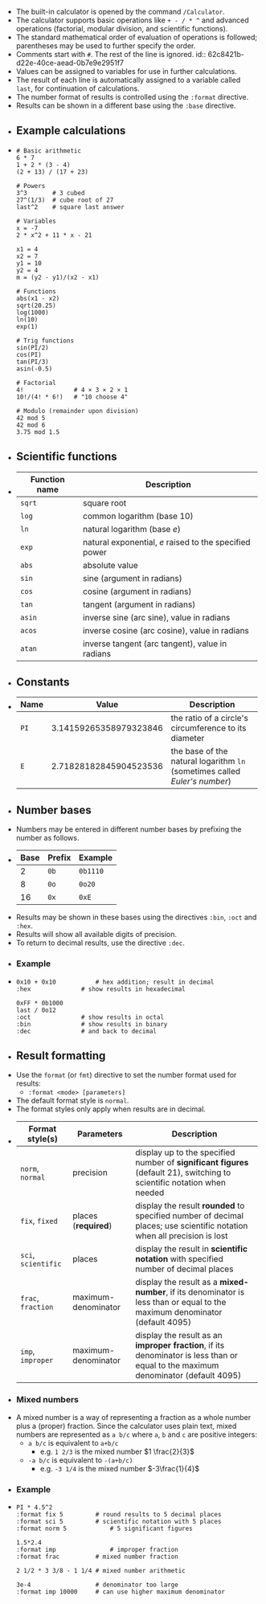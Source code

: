 - The built-in calculator is opened by the command `/Calculator`.
- The calculator supports basic operations like `+ - / * ^`  and advanced operations (factorial, modular division, and scientific functions).
- The standard mathematical order of evaluation of operations is followed; parentheses may be used to further specify the order.
- Comments start with `#`. The rest of the line is ignored.
  id:: 62c8421b-d22e-40ce-aead-0b7e9e2951f7
- Values can be assigned to variables for use in further calculations.
- The result of each line is automatically assigned to a variable called `last`, for continuation of calculations.
- The number format of results is controlled using the `:format` directive.
- Results can be shown in a different base using the `:base` directive.
- ## Example calculations
- ```calc
  # Basic arithmetic
  6 * 7
  1 + 2 * (3 - 4)
  (2 + 13) / (17 + 23)
  
  # Powers
  3^3       # 3 cubed
  27^(1/3)  # cube root of 27
  last^2    # square last answer
  
  # Variables
  x = -7
  2 * x^2 + 11 * x - 21
  
  x1 = 4
  x2 = 7
  y1 = 10
  y2 = 4
  m = (y2 - y1)/(x2 - x1)
  
  # Functions
  abs(x1 - x2)
  sqrt(20.25)
  log(1000)
  ln(10)
  exp(1)
  
  # Trig functions
  sin(PI/2)
  cos(PI)
  tan(PI/3)
  asin(-0.5)
  
  # Factorial
  4!              # 4 × 3 × 2 × 1
  10!/(4! * 6!)   # "10 choose 4"
  
  # Modulo (remainder upon division)
  42 mod 5
  42 mod 6
  3.75 mod 1.5
  ```
- ## Scientific functions
- |Function name|Description|
  |--|--|
  |`sqrt`|square root|
  |`log`|common logarithm (base 10)|
  |`ln`|natural logarithm (base _e_)|
  |`exp`|natural exponential, _e_ raised to the specified power|
  |`abs`|absolute value|
  |`sin`|sine (argument in radians)|
  |`cos`|cosine (argument in radians)|
  |`tan`|tangent (argument in radians)|
  |`asin`|inverse sine (arc sine), value in radians|
  |`acos`|inverse cosine (arc cosine), value in radians|
  |`atan`|inverse tangent (arc tangent), value in radians|
- ## Constants
- |Name|Value|Description|
  |--|--|--|
  |`PI`|3.14159265358979323846|the ratio of a circle's circumference to its diameter|
  |`E`|2.71828182845904523536|the base of the natural logarithm `ln` (sometimes called *Euler's number*)|
- ## Number bases
- Numbers may be entered in different number bases by prefixing the number as follows.
- |Base|Prefix|Example|
  |--|--|--|
  |2|`0b`|`0b1110`|
  |8|`0o`|`0o20`|
  |16|`0x`|`0xE`|
- Results may be shown in these bases using the directives `:bin`, `:oct` and `:hex`.
- Results will show all available digits of precision.
- To return to decimal results, use the directive `:dec`.
- ### Example
- ```calc
  0x10 + 0x10			# hex addition; result in decimal
  :hex				# show results in hexadecimal
  
  0xFF * 0b1000
  last / 0o12
  :oct				# show results in octal
  :bin				# show results in binary
  :dec				# and back to decimal
  ```
- ## Result formatting
- Use the `format` (or `fmt`) directive to set the number format used for results:
	- `:format <mode> [parameters]`
- The default format style is `normal`.
- The format styles only apply when results are in decimal.
- |Format style(s)|Parameters|Description|
  |--|--|--|
  |`norm`, `normal`|precision|display up to the specified number of **significant figures** (default 21), switching to scientific notation when needed|
  |`fix`, `fixed`|places (**required**)|display the result **rounded** to specified number of decimal places; use scientific notation when all precision is lost|
  | `sci`, `scientific`|places|display the result in **scientific notation** with specified number of decimal places|
  |`frac`, `fraction`| maximum-denominator |display the result as a **mixed-number**, if its denominator is less than or equal to the maximum denominator (default 4095)|
  |`imp`, `improper`| maximum-denominator |display the result as an **improper fraction**, if its denominator is less than or equal to the maximum denominator (default 4095)|
- ### Mixed numbers
- A mixed number is a way of representing a fraction as a whole number plus a (proper) fraction.  Since the calculator uses plain text, mixed numbers are represented as `a b/c` where `a`, `b` and `c` are positive integers:
	- `a b/c` is equivalent to `a+b/c`
		- e.g. `1 2/3` is the mixed number $1 \frac{2}{3}$
	- `-a b/c` is equivalent to `-(a+b/c)`
		- e.g. `-3 1/4` is the mixed number $-3\frac{1}{4}$
- ### Example
- ```calc
  PI * 4.5^2
  :format fix 5			# round results to 5 decimal places
  :format sci 5			# scientific notation with 5 places
  :format norm 5			# 5 significant figures
  
  1.5*2.4
  :format imp				# improper fraction
  :format frac			# mixed number fraction
  
  2 1/2 * 3 3/8 - 1 1/4	# mixed number arithmetic
  
  3e-4					# denominator too large
  :format imp 10000		# can use higher maximum denominator
  ```